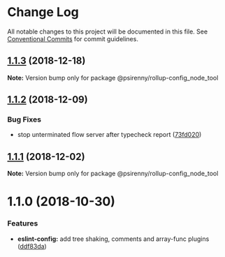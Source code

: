 # Change Log

All notable changes to this project will be documented in this file.
See [Conventional Commits](https://conventionalcommits.org) for commit guidelines.

## [1.1.3](https://github.com/psirenny/monorepo/tree/master/packages/rollup-config_node_tool/compare/@psirenny/rollup-config_node_tool@1.1.2...@psirenny/rollup-config_node_tool@1.1.3) (2018-12-18)

**Note:** Version bump only for package @psirenny/rollup-config_node_tool





## [1.1.2](https://github.com/psirenny/monorepo/tree/master/packages/rollup-config_node_tool/compare/@psirenny/rollup-config_node_tool@1.1.1...@psirenny/rollup-config_node_tool@1.1.2) (2018-12-09)


### Bug Fixes

* stop unterminated flow server after typecheck report ([73fd020](https://github.com/psirenny/monorepo/tree/master/packages/rollup-config_node_tool/commit/73fd020))





## [1.1.1](https://github.com/psirenny/monorepo/tree/master/packages/rollup-config_node_tool/compare/@psirenny/rollup-config_node_tool@1.1.0...@psirenny/rollup-config_node_tool@1.1.1) (2018-12-02)

**Note:** Version bump only for package @psirenny/rollup-config_node_tool





# 1.1.0 (2018-10-30)


### Features

* **eslint-config:** add tree shaking, comments and array-func plugins ([ddf83da](https://github.com/psirenny/monorepo/tree/master/packages/rollup-config_node_tool/commit/ddf83da))
